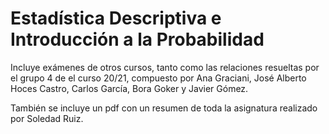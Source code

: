 # **Estadística Descriptiva e Introducción a la Probabilidad**

Incluye exámenes de otros cursos, tanto como las relaciones resueltas por el grupo 4 de el curso 20/21, compuesto por Ana Graciani, José Alberto Hoces Castro, Carlos García, Bora Goker y Javier Gómez.

También se incluye un pdf con un resumen de toda la asignatura realizado por Soledad Ruiz.